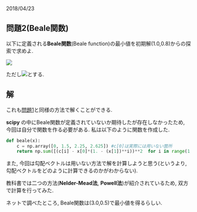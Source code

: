 2018/04/23

## 問題2(Beale関数)

以下に定義される**Beale関数**(Beale function)の最小値を初期解(1.0,0.8)からの探索で求めよ.

<img src="https://latex.codecogs.com/gif.latex?f(x_1,x_2)=\sum_{i=1}^{3}\{c_i-x_i(1-(x_2)^{i})\}^2"/>

ただし<img src="https://latex.codecogs.com/gif.latex?c_1=1.5,c_2=2.25,c_3=2.625"/>とする.

## 解
これも[問題1](problem_1.md)と同様の方法で解くことができる.

**scipy** の中にBeale関数が定義されていないか期待したが存在しなかったため, 今回は自分で関数を作る必要がある. 私は以下のように関数を作成した.

```python
def beale(x):
    c = np.array([0, 1.5, 2.25, 2.625]) #c[0]は実際には用いない箇所
    return np.sum([(c[i] - x[0]*(1. - (x[1])**i))**2  for i in range(1,4)])
```

また, 今回は勾配ベクトルは用いない方法で解を計算しようと思う(というより, 勾配ベクトルをどのように計算できるのかがわからない).

教科書では二つの方法(**Nelder-Mead法**, **Powell法**)が紹介されているため, 双方で計算を行ってみた.

ネットで調べたところ, Beale関数は(3.0,0.5)で最小値を得るらしい.
